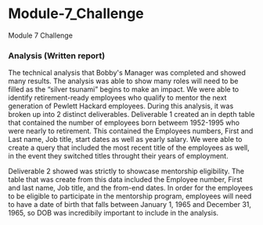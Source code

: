 # Module-7_Challenge
Module 7 Challenge 
### Analysis (Written report) 
The technical analysis that Bobby's Manager was completed and showed many results. The analysis was able to show many roles will need to be filled as the “silver tsunami” begins to make an impact. We were able to identify retirement-ready employees who qualify to mentor the next generation of Pewlett Hackard employees. During this analysis, it was broken up into 2 distinct deliverables. Deliverable 1 created an in depth table that contained the number of employees born betweem 1952-1995 who were nearly to retirement. This contained the Employees numbers, First and Last name, Job title, start dates as well as yearly salary. We were able to create a query that included the most recent title of the employees as well, in the event they switched titles throught their years of employment. 

Deliverable 2 showed was strictly to showcase mentorship eligibility. The table that was create from this data included the Employee number, First and last name, Job title, and the from-end dates. In order for the employees to be eligible to participate in the mentorship program, employees will need to have a date of birth that falls between January 1, 1965 and December 31, 1965, so DOB was incredibily important to include in the analysis. 
